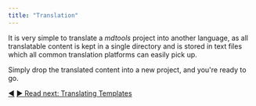 ```yaml
---
title: "Translation"
---
```



It is very simple to translate a _mdtools_ project into another language, as all translatable content is kept in a single directory and is stored in text files which all common translation platforms can easily pick up. 

Simply drop the translated content into a new project, and you're ready to go.

<div class="bottom-nav">
<a href="mdimg.html" title="Back to: mdimg">◀</a> <a href="translating-templates.html" title="Read next: Translating Templates">▶ Read next: Translating Templates</a>
</div>


<script type="text/javascript">
Mousetrap.bind('g n', function() {
    window.location.href = 'translating-templates.html';
    return false;
});
</script>

